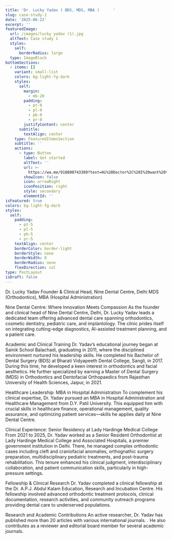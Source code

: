 ```yaml
---
title: 'Dr. Lucky Yadav ( BDS, MDS, MBA )      '
slug: case-study-1
date: '2025-06-22'
excerpt: ''
featuredImage:
  url: /images/lucky yadav (1).jpg
  altText: Case study 1
  styles:
    self:
      borderRadius: large
  type: ImageBlock
bottomSections:
  - items: []
    variant: small-list
    colors: bg-light-fg-dark
    styles:
      self:
        margin:
          - mb-20
        padding:
          - pt-0
          - pl-0
          - pb-0
          - pr-0
        justifyContent: center
      subtitle:
        textAlign: center
    type: FeaturedItemsSection
    subtitle: ''
    actions:
      - type: Button
        label: Get started
        altText: ''
        url: >-
          https://wa.me/918800743389?text=Hi%20Doctor%2C%20I%20want%20to%20book%20an%20appointment
        showIcon: false
        icon: arrowRight
        iconPosition: right
        style: secondary
        elementId: ''
isFeatured: true
colors: bg-light-fg-dark
styles:
  self:
    padding:
      - pt-5
      - pl-5
      - pb-5
      - pr-5
    textAlign: center
    borderColor: border-light
    borderStyle: none
    borderWidth: 0
    borderRadius: none
    flexDirection: col
type: PostLayout
isDraft: false
---
```

Dr. Lucky Yadav
Founder & Clinical Head, Nine Dental Centre, Delhi
MDS (Orthodontics), MBA (Hospital Administration)

Nine Dental Centre: Where Innovation Meets Compassion
As the founder and clinical head of Nine Dental Centre, Delhi, Dr. Lucky Yadav leads a dedicated team offering advanced dental care spanning orthodontics, cosmetic dentistry, pediatric care, and implantology. The clinic prides itself on integrating cutting-edge diagnostics, AI-assisted treatment planning, and a patient care.

Academic and Clinical Training
Dr. Yadav’s educational journey began at Sainik School Balachadi, graduating in 2011, where the disciplined environment nurtured his leadership skills.
He completed his Bachelor of Dental Surgery (BDS) at Bharati Vidyapeeth Dental College, Sangli, in 2017. During this time, he developed a keen interest in orthodontics and facial aesthetics. He further specialized by earning a Master of Dental Surgery (MDS) in Orthodontics and Dentofacial Orthopaedics from Rajasthan University of Health Sciences, Jaipur, in 2021. 

Healthcare Leadership: MBA in Hospital Administration
To complement his clinical expertise, Dr. Yadav pursued an MBA in Hospital Administration and Healthcare Management from D.Y. Patil University. This equipped him with crucial skills in healthcare finance, operational management, quality assurance, and optimizing patient services—skills he applies daily at Nine Dental Centre.

Clinical Experience: Senior Residency at Lady Hardinge Medical College
From 2021 to 2025, Dr. Yadav worked as a Senior Resident Orthodontist at Lady Hardinge Medical College and Associated Hospitals, a premier government institution in Delhi. There, he managed complex orthodontic cases including cleft and craniofacial anomalies, orthognathic surgery preparation, multidisciplinary pediatric treatments, and post-trauma rehabilitation. This tenure enhanced his clinical judgment, interdisciplinary collaboration, and patient communication skills, particularly in high-pressure settings.

Fellowship & Clinical Research
Dr. Yadav completed a clinical fellowship at the Dr. A.P.J. Abdul Kalam Education, Research and Incubation Centre. His fellowship involved advanced orthodontic treatment protocols, clinical documentation, research activities, and community outreach programs providing dental care to underserved populations.

Research and Academic Contributions
An active researcher, Dr. Yadav has published more than 20 articles with various international journals. . He also contributes as a reviewer and editorial board member for several academic journals.

